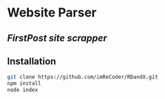 # Website Parser
## _FirstPost site scrapper_

## Installation


```sh
git clone https://github.com/imReCoder/RDandX.git
npm install
node index
```

